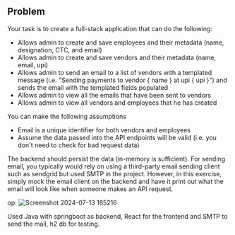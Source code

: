 
## Problem

Your task is to create a full-stack application that can do the following:

- Allows admin to create and save employees and their metadata (name, designation, CTC, and email)
- Allows admin to create and save vendors and their metadata (name, email, upi)
- Allows admin to send an email to a list of vendors with a templated message (i.e. "Sending payments to vendor { name } at upi { upi }") and sends the email with the templated fields populated
- Allows admin to view all the emails that have been sent to vendors
- Allows admin to view all vendors and employees that he has created

You can make the following assumptions

- Email is a unique identifier for both vendors and employees
- Assume the data passed into the API endpoints will be valid (i.e. you don't need to check for bad request data)

The backend should persist the data (in-memory is sufficient). For sending email, you typically would rely on using a third-party email sending client such as sendgrid but used SMTP in the project. However, in this exercise, simply mock the email client on the backend and have it print out what the email will look like when someone makes an API request.

op:
![Screenshot 2024-07-13 185216](https://github.com/user-attachments/assets/71502239-ab85-462c-b71f-eec444a9dcc2)

Used Java with springboot as backend, React for the frontend and SMTP to send the mail, h2 db for testing.


